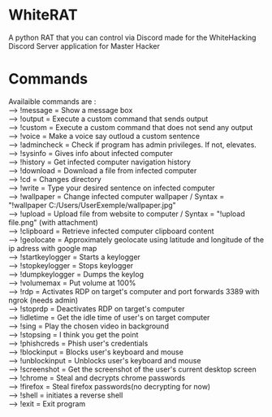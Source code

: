 # WhiteRAT

A python RAT that you can control via Discord made for the WhiteHacking Discord Server application for Master Hacker


# Commands
Availaible commands are :<br />
--> !message = Show a message box<br />
--> !output = Execute a custom command that sends output<br />
--> !custom = Execute a custom command that does not send any output<br />
--> !voice = Make a voice say outloud a custom sentence<br />
--> !admincheck = Check if program has admin privileges. If not, elevates.<br />
--> !sysinfo = Gives info about infected computer<br />
--> !history = Get infected computer navigation history<br />
--> !download = Download a file from infected computer<br />
--> !cd = Changes directory<br />
--> !write = Type your desired sentence on infected computer<br />
--> !wallpaper = Change infected computer wallpaper / Syntax = "!wallpaper C:/Users/UserExemple/wallpaper.jpg"<br />
--> !upload = Upload file from website to computer / Syntax = "!upload file.png" (with attachment)<br />
--> !clipboard = Retrieve infected computer clipboard content<br />
--> !geolocate = Approximately geolocate using latitude and longitude of the ip adress with google map<br />
--> !startkeylogger = Starts a keylogger<br />
--> !stopkeylogger = Stops keylogger<br />
--> !dumpkeylogger = Dumps the keylog<br />
--> !volumemax = Put volume at 100%<br />
--> !rdp = Activates RDP on target's computer and port forwards 3389 with ngrok (needs admin)<br />
--> !stoprdp = Deactivates RDP on target's computer<br />
--> !idletime = Get the idle time of user's on target computer<br />
--> !sing = Play the chosen video in background<br />
--> !stopsing = I think you get the point<br />
--> !phishcreds = Phish user's credentials<br />
--> !blockinput = Blocks user's keyboard and mouse <br />
--> !unblockinput = Unblocks user's keyboard and mouse<br />
--> !screenshot = Get the screenshot of the user's current desktop screen<br />
--> !chrome = Steal and decrypts chrome passwords<br />
--> !firefox = Steal firefox passwords(no decrypting for now)<br />
--> !shell = initiates a reverse shell<br />
--> !exit = Exit program<br />
